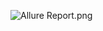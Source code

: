![Allure Report.png](../../%D0%95%D0%BA%D0%B0%D1%82%D0%B5%D1%80%D0%B8%D0%BD%D0%B0/OneDrive/%D0%A0%D0%B0%D0%B1%D0%BE%D1%87%D0%B8%D0%B9%20%D1%81%D1%82%D0%BE%D0%BB/Allure%20Report.png)